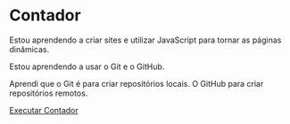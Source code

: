# Contador
Estou aprendendo a criar sites e utilizar JavaScript para tornar as páginas dinâmicas.

Estou aprendendo a usar o Git e o GitHub.

Aprendi que o Git é para criar repositórios locais. O GitHub para criar repositórios remotos. 

<a href="https://rafaeldesousadamasceno.github.io/Contador/">Executar Contador</a>
